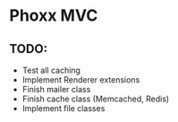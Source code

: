 # Phoxx MVC

## TODO:

- Test all caching
- Implement Renderer extensions
- Finish mailer class
- Finish cache class (Memcached, Redis)
- Implement file classes